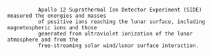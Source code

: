 
              Apollo 12 Suprathermal Ion Detector Experiment (SIDE) measured the energies and masses
              of positive ions reaching the lunar surface, including magnetospheric ions and those
              generated from ultraviolet ionization of the lunar atmosphere and from the
              free-streaming solar wind/lunar surface interaction.
        